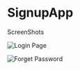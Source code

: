 # SignupApp
ScreenShots

![Login Page](https://github.com/sub0101/SignupApp/assets/53903434/201f8186-2569-4198-903a-83ab468ab123)

![Forget Password](https://github.com/sub0101/SignupApp/assets/53903434/cfcc5dcb-f6a7-4f16-b529-beb090cc6803)

